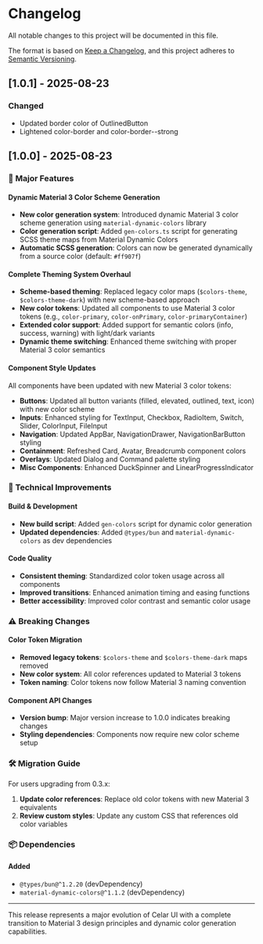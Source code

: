 # Changelog

All notable changes to this project will be documented in this file.

The format is based on [Keep a Changelog](https://keepachangelog.com/en/1.1.0/),
and this project adheres to [Semantic Versioning](https://semver.org/spec/v2.0.0.html).

## [1.0.1] - 2025-08-23

### Changed

- Updated border color of OutlinedButton
- Lightened color-border and color-border--strong

## [1.0.0] - 2025-08-23

### 🚀 Major Features

#### Dynamic Material 3 Color Scheme Generation

- **New color generation system**: Introduced dynamic Material 3 color scheme generation using `material-dynamic-colors` library
- **Color generation script**: Added `gen-colors.ts` script for generating SCSS theme maps from Material Dynamic Colors
- **Automatic SCSS generation**: Colors can now be generated dynamically from a source color (default: `#ff907f`)

#### Complete Theming System Overhaul

- **Scheme-based theming**: Replaced legacy color maps (`$colors-theme`, `$colors-theme-dark`) with new scheme-based approach
- **New color tokens**: Updated all components to use Material 3 color tokens (e.g., `color-primary`, `color-onPrimary`, `color-primaryContainer`)
- **Extended color support**: Added support for semantic colors (info, success, warning) with light/dark variants
- **Dynamic theme switching**: Enhanced theme switching with proper Material 3 color semantics

#### Component Style Updates

All components have been updated with new Material 3 color tokens:

- **Buttons**: Updated all button variants (filled, elevated, outlined, text, icon) with new color scheme
- **Inputs**: Enhanced styling for TextInput, Checkbox, RadioItem, Switch, Slider, ColorInput, FileInput
- **Navigation**: Updated AppBar, NavigationDrawer, NavigationBarButton styling
- **Containment**: Refreshed Card, Avatar, Breadcrumb component colors
- **Overlays**: Updated Dialog and Command palette styling
- **Misc Components**: Enhanced DuckSpinner and LinearProgressIndicator

### 🔧 Technical Improvements

#### Build & Development

- **New build script**: Added `gen-colors` script for dynamic color generation
- **Updated dependencies**: Added `@types/bun` and `material-dynamic-colors` as dev dependencies

#### Code Quality

- **Consistent theming**: Standardized color token usage across all components
- **Improved transitions**: Enhanced animation timing and easing functions
- **Better accessibility**: Improved color contrast and semantic color usage

### ⚠️ Breaking Changes

#### Color Token Migration

- **Removed legacy tokens**: `$colors-theme` and `$colors-theme-dark` maps removed
- **New color system**: All color references updated to Material 3 tokens
- **Token naming**: Color tokens now follow Material 3 naming convention

#### Component API Changes

- **Version bump**: Major version increase to 1.0.0 indicates breaking changes
- **Styling dependencies**: Components now require new color scheme setup

### 🛠️ Migration Guide

For users upgrading from 0.3.x:

1. **Update color references**: Replace old color tokens with new Material 3 equivalents
2. **Review custom styles**: Update any custom CSS that references old color variables

### 📦 Dependencies

#### Added

- `@types/bun@^1.2.20` (devDependency)
- `material-dynamic-colors@^1.1.2` (devDependency)

---

This release represents a major evolution of Celar UI with a complete transition to Material 3 design principles and dynamic color generation capabilities.
